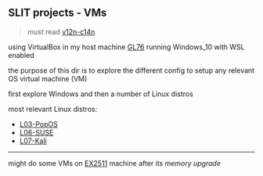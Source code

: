 ## SLIT projects - VMs

> must read [v12n-c14n](/SLIT-projects/02-Operating_Systems/_GEN/v12n-c14n.md)


using VirtualBox in my host machine [GL76](/SLIT-projects/01-Tinkering_Devices/_devices/C01-GL76.md) running Windows_10 with WSL enabled

the purpose of this dir is to explore the different config to setup any relevant OS virtual machine (VM)

first explore Windows and then a number of Linux distros

most relevant Linux distros:
- [L03-PopOS](/SLIT-projects/02-Operating_Systems/I-VMs/L03-PopOS/)
- [L06-SUSE](/SLIT-projects/02-Operating_Systems/I-VMs/L06-SUSE/)
- [L07-Kali](/SLIT-projects/02-Operating_Systems/I-VMs/L07-Kali)

---

might do some VMs on [EX2511](/SLIT-projects/01-Tinkering_Devices/_devices/C02-EX2511.md) machine after its *memory upgrade*